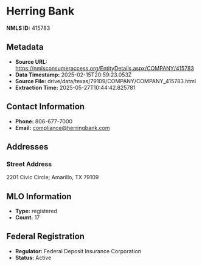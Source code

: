 # Herring Bank

**NMLS ID:** 415783

## Metadata
- **Source URL:** https://nmlsconsumeraccess.org/EntityDetails.aspx/COMPANY/415783
- **Data Timestamp:** 2025-02-15T20:59:23.053Z
- **Source File:** drive/data/texas/79109/COMPANY/COMPANY_415783.html
- **Extraction Time:** 2025-05-27T10:44:42.825781

## Contact Information
- **Phone:** 806-677-7000
- **Email:** compliance@herringbank.com

## Addresses
### Street Address
2201 Civic Circle; Amarillo, TX 79109

## MLO Information
- **Type:** registered
- **Count:** 17

## Federal Registration
- **Regulator:** Federal Deposit Insurance Corporation
- **Status:** Active
